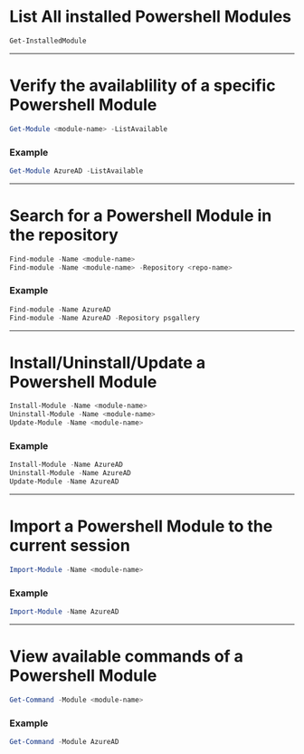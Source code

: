 # List All installed Powershell Modules
``` powershell
Get-InstalledModule
```
---
# Verify the availablility of a specific Powershell Module
``` powershell
Get-Module <module-name> -ListAvailable
```
### Example
``` powershell
Get-Module AzureAD -ListAvailable
```
---
# Search for a Powershell Module in the repository
``` powershell
Find-module -Name <module-name>
Find-module -Name <module-name> -Repository <repo-name>
```
### Example
``` powershell
Find-module -Name AzureAD
Find-module -Name AzureAD -Repository psgallery
```
---
# Install/Uninstall/Update a Powershell Module
``` powershell
Install-Module -Name <module-name>
Uninstall-Module -Name <module-name>
Update-Module -Name <module-name>
```
### Example
``` powershell
Install-Module -Name AzureAD
Uninstall-Module -Name AzureAD
Update-Module -Name AzureAD
```
---
# Import a Powershell Module to the current session
``` powershell
Import-Module -Name <module-name>
```
### Example
``` powershell
Import-Module -Name AzureAD
```
---
# View available commands of a Powershell Module
``` powershell
Get-Command -Module <module-name>
``` 
### Example
``` powershell
Get-Command -Module AzureAD
```
